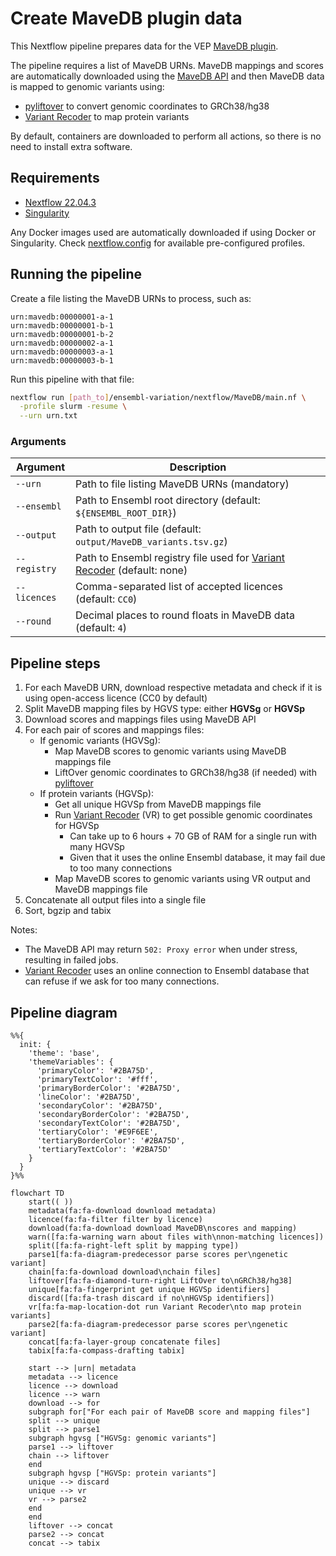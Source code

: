 # Create MaveDB plugin data

This Nextflow pipeline prepares data for the VEP [MaveDB plugin][].

The pipeline requires a list of MaveDB URNs. MaveDB mappings and scores are
automatically downloaded using the [MaveDB API][] and then MaveDB data is mapped
to genomic variants using:
- [pyliftover][] to convert genomic coordinates to GRCh38/hg38
- [Variant Recoder][] to map protein variants

By default, containers are downloaded to perform all actions, so there is no
need to install extra software.

[MaveDB plugin]: https://github.com/Ensembl/VEP_plugins/blob/main/MaveDB.pm
[MaveDB API]: https://api.mavedb.org/docs
[pyliftover]: https://pypi.org/project/pyliftover
[Variant Recoder]: https://www.ensembl.org/info/docs/tools/vep/recoder

## Requirements

* [Nextflow 22.04.3](https://nextflow.io/)
* [Singularity](https://docs.sylabs.io/guides/3.5/user-guide/introduction.html)

Any Docker images used are automatically downloaded if using Docker or Singularity. Check [nextflow.config](nextflow.config) for available pre-configured profiles.

## Running the pipeline

Create a file listing the MaveDB URNs to process, such as:

```
urn:mavedb:00000001-a-1
urn:mavedb:00000001-b-1
urn:mavedb:00000001-b-2
urn:mavedb:00000002-a-1
urn:mavedb:00000003-a-1
urn:mavedb:00000003-b-1
```

Run this pipeline with that file:

```bash
nextflow run [path_to]/ensembl-variation/nextflow/MaveDB/main.nf \
  -profile slurm -resume \
  --urn urn.txt
```

### Arguments

| Argument     | Description |
| ------------ | ----------- |
| `--urn`      | Path to file listing MaveDB URNs (mandatory) |
| `--ensembl`  | Path to Ensembl root directory (default: `${ENSEMBL_ROOT_DIR}`) |
| `--output`   | Path to output file (default: `output/MaveDB_variants.tsv.gz`) |
| `--registry` | Path to Ensembl registry file used for [Variant Recoder][] (default: none) |
| `--licences` | Comma-separated list of accepted licences (default: `CC0`) |
| `--round`    | Decimal places to round floats in MaveDB data (default: `4`)

## Pipeline steps

1. For each MaveDB URN, download respective metadata and check if it is using open-access licence (CC0 by default)
2. Split MaveDB mapping files by HGVS type: either **HGVSg** or **HGVSp**
3. Download scores and mappings files using MaveDB API
4. For each pair of scores and mappings files:
    - If genomic variants (HGVSg):
        - Map MaveDB scores to genomic variants using MaveDB mappings file
        - LiftOver genomic coordinates to GRCh38/hg38 (if needed) with [pyliftover][]
    - If protein variants (HGVSp):
        - Get all unique HGVSp from MaveDB mappings file
        - Run [Variant Recoder][] (VR) to get possible genomic coordinates for HGVSp
 		    - Can take up to 6 hours + 70 GB of RAM for a single run with many HGVSp
   		    - Given that it uses the online Ensembl database, it may fail due to too many connections
     	- Map MaveDB scores to genomic variants using VR output and MaveDB mappings file
6. Concatenate all output files into a single file
7. Sort, bgzip and tabix

Notes:
- The MaveDB API may return `502: Proxy error` when under stress, resulting in failed jobs.
- [Variant Recoder][] uses an online connection to Ensembl database that can refuse if we ask for too many connections.

## Pipeline diagram

```mermaid
%%{
  init: {
    'theme': 'base',
    'themeVariables': {
      'primaryColor': '#2BA75D',
      'primaryTextColor': '#fff',
      'primaryBorderColor': '#2BA75D',
      'lineColor': '#2BA75D',
      'secondaryColor': '#2BA75D',
      'secondaryBorderColor': '#2BA75D',
      'secondaryTextColor': '#2BA75D',
      'tertiaryColor': '#E9F6EE',
      'tertiaryBorderColor': '#2BA75D',
      'tertiaryTextColor': '#2BA75D'
    }
  }
}%%

flowchart TD
    start(( ))
    metadata(fa:fa-download download metadata)
    licence(fa:fa-filter filter by licence)
    download(fa:fa-download download MaveDB\nscores and mapping)
    warn([fa:fa-warning warn about files with\nnon-matching licences])
    split([fa:fa-right-left split by mapping type])
    parse1[fa:fa-diagram-predecessor parse scores per\ngenetic variant]
    chain[fa:fa-download download\nchain files]
    liftover[fa:fa-diamond-turn-right LiftOver to\nGRCh38/hg38]
    unique[fa:fa-fingerprint get unique HGVSp identifiers]
    discard([fa:fa-trash discard if no\nHGVSp identifiers])
    vr[fa:fa-map-location-dot run Variant Recoder\nto map protein variants]
    parse2[fa:fa-diagram-predecessor parse scores per\ngenetic variant]
    concat[fa:fa-layer-group concatenate files]
    tabix[fa:fa-compass-drafting tabix]

    start --> |urn| metadata
    metadata --> licence
    licence --> download
    licence --> warn
    download --> for
    subgraph for["For each pair of MaveDB score and mapping files"]
    split --> unique
    split --> parse1
    subgraph hgvsg ["HGVSg: genomic variants"]
    parse1 --> liftover
    chain --> liftover
    end
    subgraph hgvsp ["HGVSp: protein variants"]
    unique --> discard
    unique --> vr
    vr --> parse2
    end
    end
    liftover --> concat
    parse2 --> concat
    concat --> tabix
```
